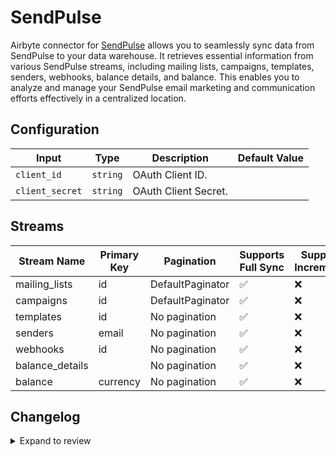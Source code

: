 # SendPulse
Airbyte connector for [SendPulse](https://sendpulse.com/) allows you to seamlessly sync data from SendPulse to your data warehouse. It retrieves essential information from various SendPulse streams, including mailing lists, campaigns, templates, senders, webhooks, balance details, and balance. This enables you to analyze and manage your SendPulse email marketing and communication efforts effectively in a centralized location.

## Configuration

| Input | Type | Description | Default Value |
|-------|------|-------------|---------------|
| `client_id` | `string` | OAuth Client ID.  |  |
| `client_secret` | `string` | OAuth Client Secret.  |  |

## Streams
| Stream Name | Primary Key | Pagination | Supports Full Sync | Supports Incremental |
|-------------|-------------|------------|---------------------|----------------------|
| mailing_lists | id | DefaultPaginator | ✅ |  ❌  |
| campaigns | id | DefaultPaginator | ✅ |  ❌  |
| templates | id | No pagination | ✅ |  ❌  |
| senders | email | No pagination | ✅ |  ❌  |
| webhooks | id | No pagination | ✅ |  ❌  |
| balance_details |  | No pagination | ✅ |  ❌  |
| balance | currency | No pagination | ✅ |  ❌  |

## Changelog

<details>
  <summary>Expand to review</summary>

| Version          | Date              | Pull Request | Subject        |
|------------------|-------------------|--------------|----------------|
| 0.0.33 | 2025-10-07 | [67223](https://github.com/airbytehq/airbyte/pull/67223) | Update dependencies |
| 0.0.32 | 2025-09-30 | [66869](https://github.com/airbytehq/airbyte/pull/66869) | Update dependencies |
| 0.0.31 | 2025-09-23 | [66634](https://github.com/airbytehq/airbyte/pull/66634) | Update dependencies |
| 0.0.30 | 2025-09-09 | [66123](https://github.com/airbytehq/airbyte/pull/66123) | Update dependencies |
| 0.0.29 | 2025-08-23 | [65407](https://github.com/airbytehq/airbyte/pull/65407) | Update dependencies |
| 0.0.28 | 2025-08-16 | [65029](https://github.com/airbytehq/airbyte/pull/65029) | Update dependencies |
| 0.0.27 | 2025-08-02 | [63679](https://github.com/airbytehq/airbyte/pull/63679) | Update dependencies |
| 0.0.26 | 2025-07-05 | [62733](https://github.com/airbytehq/airbyte/pull/62733) | Update dependencies |
| 0.0.25 | 2025-06-28 | [62232](https://github.com/airbytehq/airbyte/pull/62232) | Update dependencies |
| 0.0.24 | 2025-06-21 | [61786](https://github.com/airbytehq/airbyte/pull/61786) | Update dependencies |
| 0.0.23 | 2025-06-14 | [60574](https://github.com/airbytehq/airbyte/pull/60574) | Update dependencies |
| 0.0.22 | 2025-05-10 | [60200](https://github.com/airbytehq/airbyte/pull/60200) | Update dependencies |
| 0.0.21 | 2025-05-04 | [59626](https://github.com/airbytehq/airbyte/pull/59626) | Update dependencies |
| 0.0.20 | 2025-04-27 | [59009](https://github.com/airbytehq/airbyte/pull/59009) | Update dependencies |
| 0.0.19 | 2025-04-19 | [58389](https://github.com/airbytehq/airbyte/pull/58389) | Update dependencies |
| 0.0.18 | 2025-04-12 | [57977](https://github.com/airbytehq/airbyte/pull/57977) | Update dependencies |
| 0.0.17 | 2025-04-05 | [57459](https://github.com/airbytehq/airbyte/pull/57459) | Update dependencies |
| 0.0.16 | 2025-03-29 | [56866](https://github.com/airbytehq/airbyte/pull/56866) | Update dependencies |
| 0.0.15 | 2025-03-22 | [56305](https://github.com/airbytehq/airbyte/pull/56305) | Update dependencies |
| 0.0.14 | 2025-03-08 | [55539](https://github.com/airbytehq/airbyte/pull/55539) | Update dependencies |
| 0.0.13 | 2025-03-01 | [54574](https://github.com/airbytehq/airbyte/pull/54574) | Update dependencies |
| 0.0.12 | 2025-02-15 | [53951](https://github.com/airbytehq/airbyte/pull/53951) | Update dependencies |
| 0.0.11 | 2025-02-08 | [53505](https://github.com/airbytehq/airbyte/pull/53505) | Update dependencies |
| 0.0.10 | 2025-02-01 | [52959](https://github.com/airbytehq/airbyte/pull/52959) | Update dependencies |
| 0.0.9 | 2025-01-25 | [52528](https://github.com/airbytehq/airbyte/pull/52528) | Update dependencies |
| 0.0.8 | 2025-01-18 | [51905](https://github.com/airbytehq/airbyte/pull/51905) | Update dependencies |
| 0.0.7 | 2025-01-11 | [51310](https://github.com/airbytehq/airbyte/pull/51310) | Update dependencies |
| 0.0.6 | 2024-12-28 | [50700](https://github.com/airbytehq/airbyte/pull/50700) | Update dependencies |
| 0.0.5 | 2024-12-21 | [50259](https://github.com/airbytehq/airbyte/pull/50259) | Update dependencies |
| 0.0.4 | 2024-12-14 | [49677](https://github.com/airbytehq/airbyte/pull/49677) | Update dependencies |
| 0.0.3 | 2024-12-12 | [49323](https://github.com/airbytehq/airbyte/pull/49323) | Update dependencies |
| 0.0.2 | 2024-12-11 | [49061](https://github.com/airbytehq/airbyte/pull/49061) | Starting with this version, the Docker image is now rootless. Please note that this and future versions will not be compatible with Airbyte versions earlier than 0.64 |
| 0.0.1 | 2024-11-08 | | Initial release by [@parthiv11](https://github.com/parthiv11) via Connector Builder |

</details>

